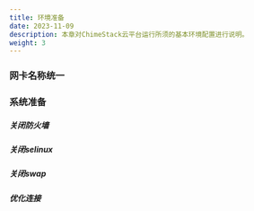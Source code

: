 ```yaml
---
title: 环境准备
date: 2023-11-09
description: 本章对ChimeStack云平台运行所须的基本环境配置进行说明。
weight: 3
---
```


### 网卡名称统一



### 系统准备

##### 关闭防火墙


##### 关闭selinux 


##### 关闭swap


##### 优化连接
